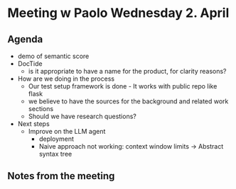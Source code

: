 # Meeting w Paolo Wednesday 2. April
## Agenda
- demo of semantic score
- DocTide
    - is it appropriate to have a name for the product, for clarity reasons?
- How are we doing in the process
    - Our test setup framework is done - It works with public repo like flask
    - we believe to have the sources for the background and related work sections
    - Should we have research questions?
- Next steps
    - Improve on the LLM agent
        - deployment
        - Naive approach not working: context window limits -> Abstract syntax tree

## Notes from the meeting